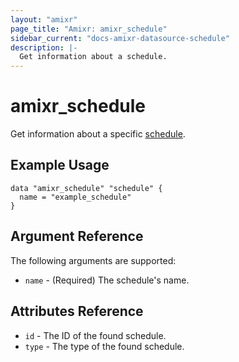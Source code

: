 ```yaml
---
layout: "amixr"
page_title: "Amixr: amixr_schedule"
sidebar_current: "docs-amixr-datasource-schedule"
description: |-
  Get information about a schedule.
---
```


# amixr\_schedule

Get information about a specific [schedule](https://api-docs.amixr.io/#schedules).

## Example Usage

```hcl
data "amixr_schedule" "schedule" {
  name = "example_schedule"
}
```

## Argument Reference

The following arguments are supported:

* `name` - (Required) The schedule's name.

## Attributes Reference

* `id` - The ID of the found schedule.
* `type` - The type of the found schedule.
